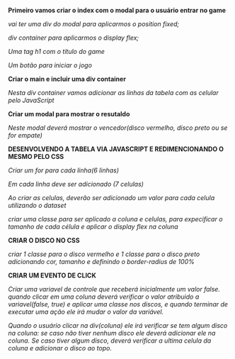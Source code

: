 **Primeiro vamos criar o index com o modal para o usuário entrar no game**

*vai ter uma div do modal para aplicarmos o position fixed;*

*div container para aplicarmos o display flex;*

*Uma tag h1 com o título do game*

*Um botão para iniciar o jogo*

**Criar o main e incluir uma div container**

*Nesta div container vamos adicionar as linhas da tabela com as celular pelo JavaScript*

**Criar um modal para mostrar o resutaldo**

*Neste modal deverá mostrar o vencedor(disco vermelho, disco preto ou se for empate)*


**DESENVOLVENDO A TABELA VIA JAVASCRIPT E REDIMENCIONANDO O MESMO PELO CSS**

*Criar um for para cada linha(6 linhas)*

*Em cada linha deve ser adicionado (7 celulas)*

*Ao criar as celulas, deverão ser adicionado um valor para cada celula utilizando o dataset*

*criar uma classe para ser aplicado a coluna e celulas, para expecificar o tamanho de cada célula e aplicar o display flex na coluna*

**CRIAR O DISCO NO CSS**

*criar 1 classe para o disco vermelho e 1 classe para o disco preto adicionando cor, tamanho e definindo o border-radius de 100%*

**CRIAR UM EVENTO DE CLICK**

*Criar uma variavel de controle que receberá inicialmente um valor false. quando clicar em uma coluna deverá verificar o valor atribuido a variavel(false, true) e aplicar uma classe nos discos, e quando terminar de executar uma ação ele irá mudar o valor da variável.*

*Quando o usuário clicar na div(coluna) ele irá verificar se tem algum disco na coluna: se caso não tiver nenhum disco ele deverá adicionar ele na coluna. Se caso tiver algum disco, deverá verificar a ultima celula da coluna e adicionar o disco ao topo.*





